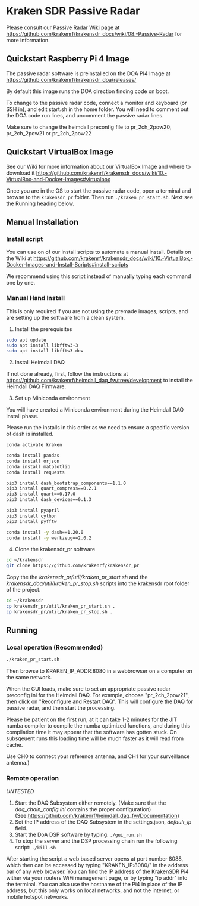 # Kraken SDR Passive Radar

Please consult our Passive Radar Wiki page at https://github.com/krakenrf/krakensdr_docs/wiki/08.-Passive-Radar for more information.

## Quickstart Raspberry Pi 4 Image

The passive radar software is preinstalled on the DOA PI4 Image at https://github.com/krakenrf/krakensdr_doa/releases/

By default this image runs the DOA direction finding code on boot.

To change to the passive radar code, connect a monitor and keyboard (or SSH in), and edit start.sh in the home folder. You will need to comment out the DOA code run lines, and uncomment the passive radar lines.

Make sure to change the heimdall preconfig file to pr_2ch_2pow20, pr_2ch_2pow21 or pr_2ch_2pow22

## Quickstart VirtualBox Image

See our Wiki for more information about our VirtualBox Image and where to download it https://github.com/krakenrf/krakensdr_docs/wiki/10.-VirtualBox-and-Docker-Images#virtualbox

Once you are in the OS to start the passive radar code, open a terminal and browse to the `krakensdr_pr` folder. Then run `./kraken_pr_start.sh`. Next see the Running heading below.




## Manual Installation

### Install script
You can use on of our install scripts to automate a manual install. Details on the Wiki at https://github.com/krakenrf/krakensdr_docs/wiki/10.-VirtualBox,-Docker-Images-and-Install-Scripts#install-scripts

We recommend using this script instead of manually typing each command one by one.

### Manual Hand Install

This is only required if you are not using the premade images, scripts, and are setting up the software from a clean system. 

1. Install the prerequisites

``` bash
sudo apt update
sudo apt install libfftw3-3
sudo apt install libfftw3-dev
```

2. Install Heimdall DAQ

If not done already, first, follow the instructions at https://github.com/krakenrf/heimdall_daq_fw/tree/development to install the Heimdall DAQ Firmware.

3. Set up Miniconda environment

You will have created a Miniconda environment during the Heimdall DAQ install phase.

Please run the installs in this order as we need to ensure a specific version of dash is installed.

``` bash
conda activate kraken

conda install pandas
conda install orjson
conda install matplotlib
conda install requests

pip3 install dash_bootstrap_components==1.1.0
pip3 install quart_compress==0.2.1
pip3 install quart==0.17.0
pip3 install dash_devices==0.1.3

pip3 install pyapril
pip3 install cython
pip3 install pyfftw

conda install -y dash==1.20.0
conda install -y werkzeug==2.0.2
```

4. Clone the krakensdr_pr software

```bash
cd ~/krakensdr
git clone https://github.com/krakenrf/krakensdr_pr
```

Copy the the *krakensdr_pr/util/kraken_pr_start.sh* and the *krakensdr_doa/util/kraken_pr_stop.sh* scripts into the krakensdr root folder of the project.
```bash
cd ~/krakensdr
cp krakensdr_pr/util/kraken_pr_start.sh .
cp krakensdr_pr/util/kraken_pr_stop.sh .
```

## Running

### Local operation (Recommended)

```bash
./kraken_pr_start.sh
```

Then browse to KRAKEN_IP_ADDR:8080 in a webbrowser on a computer on the same network.

When the GUI loads, make sure to set an appropriate passive radar preconfig ini for the Heimdall DAQ. For example, choose "pr_2ch_2pow21", then click on "Reconfigure and Restart DAQ". This will configure the DAQ for passive radar, and then start the processing.

Please be patient on the first run, at it can take 1-2 minutes for the JIT numba compiler to compile the numba optimized functions, and during this compilation time it may appear that the software has gotten stuck. On subsqeuent runs this loading time will be much faster as it will read from cache.

Use CH0 to connect your reference antenna, and CH1 for your surveillance antenna.)

### Remote operation

*UNTESTED*

1. Start the DAQ Subsystem either remotely. (Make sure that the *daq_chain_config.ini* contains the proper configuration) 
    (See:https://github.com/krakenrf/heimdall_daq_fw/Documentation)
2. Set the IP address of the DAQ Subsystem in the settings.json, *default_ip* field.
3. Start the DoA DSP software by typing:
`./gui_run.sh`
4. To stop the server and the DSP processing chain run the following script:
`./kill.sh`

<p1> After starting the script a web based server opens at port number 8088, which then can be accessed by typing "KRAKEN_IP:8080/" in the address bar of any web browser. You can find the IP address of the KrakenSDR Pi4 wither via your routers WiFi management page, or by typing "ip addr" into the terminal. You can also use the hostname of the Pi4 in place of the IP address, but this only works on local networks, and not the internet, or mobile hotspot networks. </p1>
